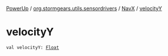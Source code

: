 [PowerUp](../../index.md) / [org.stormgears.utils.sensordrivers](../index.md) / [NavX](index.md) / [velocityY](./velocity-y.md)

# velocityY

`val velocityY: `[`Float`](https://kotlinlang.org/api/latest/jvm/stdlib/kotlin/-float/index.html)